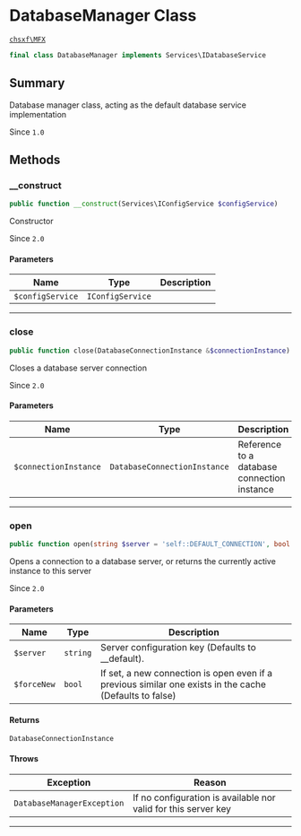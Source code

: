 # DatabaseManager Class

[`chsxf\MFX`](API-Namespace-chsxf_MFX)

```php
final class DatabaseManager implements Services\IDatabaseService
```

## Summary

Database manager class, acting as the default database service implementation

Since `1.0`

## Methods

### __construct

```php
public function __construct(Services\IConfigService $configService)
```

Constructor

Since `2.0`

#### Parameters

| Name             | Type             | Description |
| ---------------- | ---------------- | ----------- |
| `$configService` | `IConfigService` |             |

---

### close

```php
public function close(DatabaseConnectionInstance &$connectionInstance)
```

Closes a database server connection

Since `2.0`

#### Parameters

| Name                  | Type                         | Description                                 |
| --------------------- | ---------------------------- | ------------------------------------------- |
| `$connectionInstance` | `DatabaseConnectionInstance` | Reference to a database connection instance |

---

### open

```php
public function open(string $server = 'self::DEFAULT_CONNECTION', bool $forceNew = false): DatabaseConnectionInstance
```

Opens a connection to a database server, or returns the currently active instance to this server

Since `2.0`

#### Parameters

| Name        | Type     | Description                                                                                             |
| ----------- | -------- | ------------------------------------------------------------------------------------------------------- |
| `$server`   | `string` | Server configuration key (Defaults to __default).                                                       |
| `$forceNew` | `bool`   | If set, a new connection is open even if a previous similar one exists in the cache (Defaults to false) |

#### Returns

`DatabaseConnectionInstance` 

#### Throws

| Exception                  | Reason                                                         |
| -------------------------- | -------------------------------------------------------------- |
| `DatabaseManagerException` | If no configuration is available nor valid for this server key |

---

